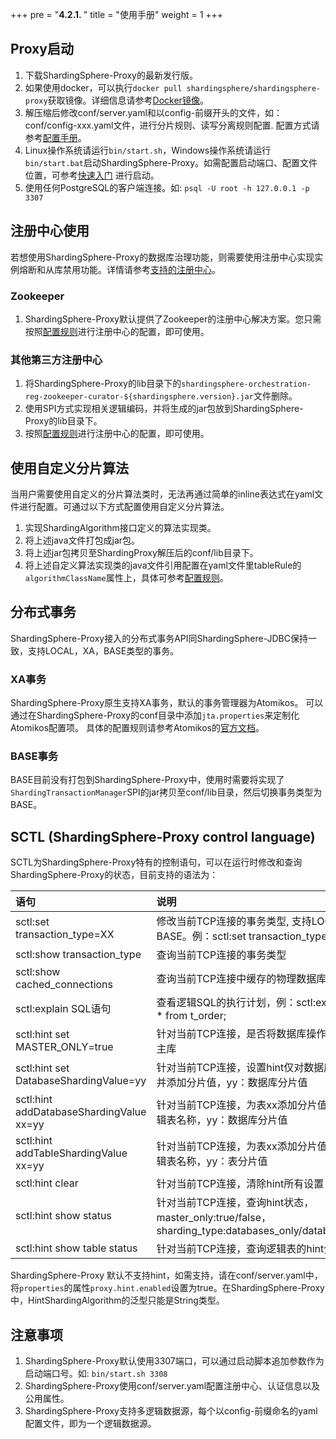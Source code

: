 +++
pre = "<b>4.2.1. </b>"
title = "使用手册"
weight = 1
+++

## Proxy启动

1. 下载ShardingSphere-Proxy的最新发行版。
1. 如果使用docker，可以执行`docker pull shardingsphere/shardingsphere-proxy`获取镜像。详细信息请参考[Docker镜像](/cn/user-manual/shardingsphere-proxy/docker/)。
1. 解压缩后修改conf/server.yaml和以config-前缀开头的文件，如：conf/config-xxx.yaml文件，进行分片规则、读写分离规则配置. 配置方式请参考[配置手册](/cn/user-manual/shardingsphere-proxy/configuration/)。
1. Linux操作系统请运行`bin/start.sh`，Windows操作系统请运行`bin/start.bat`启动ShardingSphere-Proxy。如需配置启动端口、配置文件位置，可参考[快速入门](/cn/quick-start/shardingsphere-proxy-quick-start/)
进行启动。
1. 使用任何PostgreSQL的客户端连接。如: `psql -U root -h 127.0.0.1 -p 3307`

## 注册中心使用

若想使用ShardingSphere-Proxy的数据库治理功能，则需要使用注册中心实现实例熔断和从库禁用功能。详情请参考[支持的注册中心](/cn/features/orchestration/supported-registry-repo/)。

### Zookeeper

1. ShardingSphere-Proxy默认提供了Zookeeper的注册中心解决方案。您只需按照[配置规则](/cn/user-manual/shardingsphere-proxy/configuration/)进行注册中心的配置，即可使用。

### 其他第三方注册中心

1. 将ShardingSphere-Proxy的lib目录下的`shardingsphere-orchestration-reg-zookeeper-curator-${shardingsphere.version}.jar`文件删除。
1. 使用SPI方式实现相关逻辑编码，并将生成的jar包放到ShardingSphere-Proxy的lib目录下。
1. 按照[配置规则](/cn/user-manual/shardingsphere-proxy/configuration/)进行注册中心的配置，即可使用。

## 使用自定义分片算法

当用户需要使用自定义的分片算法类时，无法再通过简单的inline表达式在yaml文件进行配置。可通过以下方式配置使用自定义分片算法。

1. 实现ShardingAlgorithm接口定义的算法实现类。
1. 将上述java文件打包成jar包。
1. 将上述jar包拷贝至ShardingProxy解压后的conf/lib目录下。
1. 将上述自定义算法实现类的java文件引用配置在yaml文件里tableRule的`algorithmClassName`属性上，具体可参考[配置规则](/cn/user-manual/shardingsphere-proxy/configuration/)。

## 分布式事务

ShardingSphere-Proxy接入的分布式事务API同ShardingSphere-JDBC保持一致，支持LOCAL，XA，BASE类型的事务。

### XA事务

ShardingSphere-Proxy原生支持XA事务，默认的事务管理器为Atomikos。
可以通过在ShardingSphere-Proxy的conf目录中添加`jta.properties`来定制化Atomikos配置项。
具体的配置规则请参考Atomikos的[官方文档](https://www.atomikos.com/Documentation/JtaProperties)。

### BASE事务

BASE目前没有打包到ShardingSphere-Proxy中，使用时需要将实现了`ShardingTransactionManager`SPI的jar拷贝至conf/lib目录，然后切换事务类型为BASE。

## SCTL (ShardingSphere-Proxy control language)

SCTL为ShardingSphere-Proxy特有的控制语句，可以在运行时修改和查询ShardingSphere-Proxy的状态，目前支持的语法为：

| 语句                                     | 说明                                                                                            |
|:----------------------------------------|:------------------------------------------------------------------------------------------------|
|sctl:set transaction_type=XX             | 修改当前TCP连接的事务类型, 支持LOCAL，XA，BASE。例：sctl:set transaction_type=XA                       |
|sctl:show transaction_type               | 查询当前TCP连接的事务类型                                                                           |
|sctl:show cached_connections             | 查询当前TCP连接中缓存的物理数据库连接个数                                                              |
|sctl:explain SQL语句                      | 查看逻辑SQL的执行计划，例：sctl:explain select * from t_order;                                      |
|sctl:hint set MASTER_ONLY=true           | 针对当前TCP连接，是否将数据库操作强制路由到主库                                                         |
|sctl:hint set DatabaseShardingValue=yy   | 针对当前TCP连接，设置hint仅对数据库分片有效，并添加分片值，yy：数据库分片值                                 |
|sctl:hint addDatabaseShardingValue xx=yy | 针对当前TCP连接，为表xx添加分片值yy，xx：逻辑表名称，yy：数据库分片值                                      |
|sctl:hint addTableShardingValue xx=yy    | 针对当前TCP连接，为表xx添加分片值yy，xx：逻辑表名称，yy：表分片值                                         |
|sctl:hint clear                          | 针对当前TCP连接，清除hint所有设置                                                                    |
|sctl:hint show status                    | 针对当前TCP连接，查询hint状态，master_only:true/false，sharding_type:databases_only/databases_tables |
|sctl:hint show table status              | 针对当前TCP连接，查询逻辑表的hint分片值                                                               |

ShardingSphere-Proxy 默认不支持hint，如需支持，请在conf/server.yaml中，将`properties`的属性`proxy.hint.enabled`设置为true。在ShardingSphere-Proxy中，HintShardingAlgorithm的泛型只能是String类型。



## 注意事项

1. ShardingSphere-Proxy默认使用3307端口，可以通过启动脚本追加参数作为启动端口号。如: `bin/start.sh 3308`
1. ShardingSphere-Proxy使用conf/server.yaml配置注册中心、认证信息以及公用属性。
1. ShardingSphere-Proxy支持多逻辑数据源，每个以config-前缀命名的yaml配置文件，即为一个逻辑数据源。
